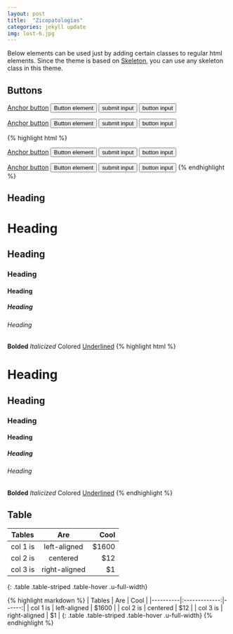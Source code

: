 ```yaml
---
layout: post
title:  "Zicopatologías"
categories: jekyll update
img: lost-6.jpg
---
```

Below elements can be used just by adding certain classes to regular html elements. Since the theme is based on [Skeleton](http://getskeleton.com/), you can use any skeleton class in this theme.

## Buttons

<!-- Standard buttons -->
<a class="button" href="#">Anchor button</a>
<button>Button element</button>
<input type="submit" value="submit input">
<input type="button" value="button input">

<!-- Primary buttons -->
<a class="button button-primary" href="#">Anchor button</a>
<button class="button-primary">Button element</button>
<input class="button-primary" type="submit" value="submit input">
<input class="button-primary" type="button" value="button input">

{% highlight html %}
<!-- Standard buttons -->
<a class="button" href="#">Anchor button</a>
<button>Button element</button>
<input type="submit" value="submit input">
<input type="button" value="button input">

<!-- Primary buttons -->
<a class="button button-primary" href="#">Anchor button</a>
<button class="button-primary">Button element</button>
<input class="button-primary" type="submit" value="submit input">
<input class="button-primary" type="button" value="button input">
{% endhighlight %}


## Heading

<!-- Standard Headings -->
<h1>Heading</h1>
<h2>Heading</h2>
<h3>Heading</h3>
<h4>Heading</h4>
<h5>Heading</h5>
<h6>Heading</h6>


<!-- Other styled text tags -->
<strong>Bolded</strong>
<em>Italicized</em>
<a>Colored</a>
<u>Underlined</u>
{% highlight html %}
<!-- Standard Headings -->
<h1>Heading</h1>
<h2>Heading</h2>
<h3>Heading</h3>
<h4>Heading</h4>
<h5>Heading</h5>
<h6>Heading</h6>

<!-- Other styled text tags -->
<strong>Bolded</strong>
<em>Italicized</em>
<a>Colored</a>
<u>Underlined</u>
{% endhighlight %}

## Table

| Tables   |      Are      |  Cool |
|----------|:-------------:|------:|
| col 1 is |  left-aligned | $1600 |
| col 2 is |    centered   |   $12 |
| col 3 is | right-aligned |    $1 |
{: .table .table-striped .table-hover .u-full-width}

{% highlight markdown %}
| Tables   |      Are      |  Cool |
|----------|:-------------:|------:|
| col 1 is |  left-aligned | $1600 |
| col 2 is |    centered   |   $12 |
| col 3 is | right-aligned |    $1 |
{: .table .table-striped .table-hover .u-full-width}
{% endhighlight %}
